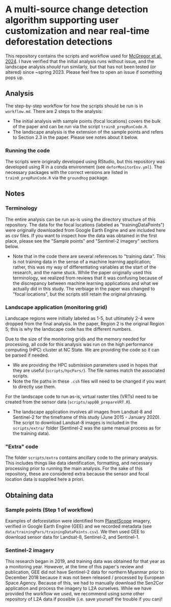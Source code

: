 # A multi-source change detection algorithm supporting user customization and near real-time deforestation detections
This repository contains the scripts and workflow used for [McGregor et al. 2024](https://www.sciencedirect.com/science/article/pii/S003442572400213X?via%3Dihub). I have verified that the initial analysis runs without issue, and the landscape analysis *should* run similarly, but that has not been tested (or altered) since ~spring 2023. Please feel free to open an issue if something pops up.

## Analysis
The step-by-step workflow for how the scripts should be run is in `workflow.md`. There are 2 steps to the analysis:
- The initial analysis with sample points (focal locations) covers the bulk of the paper and can be run via the script `train0_prepRunCode.R`.
- The landscape analysis is the extension of the sample points and refers to Section 2.3 in the paper. Please see notes about it below.

### Running the code
The scripts were originally developed using RStudio, but this repository was developed using R in a conda environment (see `deforMonitorEnv.yml`). The necessary packages with the correct versions are listed in `train0_prepRunCode.R` via the `groundhog` package.

## Notes
### Terminology
The entire analysis can be run as-is using the directory structure of this repository. The data for the focal locations (labeled as "trainingDataPoints") were originally downloaded from Google Earth Engine and are included here as csv files. If you want to inspect how the data was obtained in the first place, please see the "Sample points" and "Sentinel-2 imagery" sections below.
- Note that in the code there are several references to "training data". This is not training data in the sense of a machine learning application; rather, this was my way of differentiating variables at the start of the research, and the name stuck. While the paper originally used this terminology, we realized from reviews that it was confusing because of the discrepancy between machine learning applications and what we actually did in this study. The verbiage in the paper was changed to "focal locations", but the scripts still retain the original phrasing.

### Landscape application (monitoring grid)
Landscape regions were initially labeled as 1-5, but ultimately 2-4 were dropped from the final analysis. In the paper, Region 2 is the original Region 5; this is why the landscape code has the different numbers.

Due to the size of the monitoring grids and the memory needed for processing, all code for this analysis was run on the high performance computing (HPC) cluster at NC State. We are providing the code so it can be parsed if needed. 
- We are providing the HPC submission parameters used in hopes that they are useful (`scripts/hpcPars/`). The file names match the associated scripts. 
- Note the file paths in these `.csh` files will need to be changed if you want to directly use them.

For the landscape code to run as-is, virtual raster tiles (VRTs) need to be created from the sensor data (`scripts/app0B_prepareVRT.R`).
- The landscape application involves all images from Landsat-8 and Sentinel-2 for the timeframe of this study (June 2015 - January 2020). The script to download Landsat-8 images is included in the `scripts/extra/` folder (Sentinel-2 was the same manual process as for the training data).

### "Extra" code
The folder `scripts/extra` contains ancillary code to the primary analysis. This includes things like data identification, formatting, and necessary processing prior to running the main analysis. For the sake of this repository, these are considered extra because the sensor and focal location data is supplied here a priori.

## Obtaining data
### Sample points (Step 1 of workflow)
Examples of deforestation were identified from [PlanetScope](https://www.planet.com) imagery, verified in Google Earth Engine (GEE) and we recorded metadata (see `data/trainingPars/trainingDataPoints.csv`). We then used GEE to download sensor data for Landsat-8, Sentinel-2, and Sentinel-1.

### Sentinel-2 imagery
This research began in 2019, and training data was obtained for that year as a monitoring year. However, at the time of this paper's review and publication, GEE did not have Sentinel-2 data for northern Myanmar prior to December 2018 because it was not been released / processed by European Space Agency. Because of this, we had to manually download the Sen2Cor application and process the imagery to L2A ourselves. While we have provided the workflow we used, we recommend using some other repository of L2A data if possible (i.e. save yourself the trouble if you can)!
